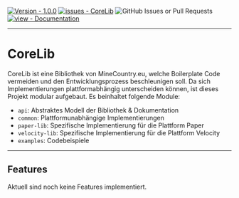[![Version - 1.0.0](https://img.shields.io/badge/Version-1.0.0-2ea44f?style=for-the-badge)]()
[![issues - CoreLib](https://img.shields.io/github/issues/MineCountry/CoreLib?style=for-the-badge)](https://github.com/MineCountry/CoreLib/issues)
![GitHub Issues or Pull Requests](https://img.shields.io/github/issues-pr/MineCountry/CoreLib?style=for-the-badge)
[![view - Documentation](https://img.shields.io/badge/view-Javadocs-blue?style=for-the-badge)]()
___

# CoreLib

CoreLib ist eine Bibliothek von MineCountry.eu, welche Boilerplate Code vermeiden und den Entwicklungsprozess beschleunigen soll.
Da sich Implementierungen plattformabhängig unterscheiden können, ist dieses Projekt modular aufgebaut. Es beinhaltet folgende Module:

- `api`: Abstraktes Modell der Bibliothek & Dokumentation
- `common`: Plattformunabhängige Implementierungen
- `paper-lib`: Spezifische Implementierung für die Plattform Paper
- `velocity-lib`: Spezifische Implementierung für die Plattform Velocity
- `examples`: Codebeispiele

___ 

## Features

Aktuell sind noch keine Features implementiert.